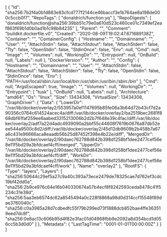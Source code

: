 [
{
"Id": "sha256:7b2f4a0b1d883e83cfcd777f2144ce46baccf3e1b764ae8a198de000c5ccb0f7",
"RepoTags": [
"donaldrich/function:yq"
],
"RepoDigests": [
"donaldrich/function@sha256:39bb51c79e0a610d523c460ce01c7349ef2eaf863f69b1d0b0ad1b1c98b84235"
],
"Parent": "",
"Comment": "buildkit.dockerfile.v0",
"Created": "2020-08-09T19:02:47.671689138Z",
"Container": "",
"ContainerConfig": {
"Hostname": "",
"Domainname": "",
"User": "",
"AttachStdin": false,
"AttachStdout": false,
"AttachStderr": false,
"Tty": false,
"OpenStdin": false,
"StdinOnce": false,
"Env": null,
"Cmd": null,
"Image": "",
"Volumes": null,
"WorkingDir": "",
"Entrypoint": null,
"OnBuild": null,
"Labels": null
},
"DockerVersion": "",
"Author": "",
"Config": {
"Hostname": "",
"Domainname": "",
"User": "",
"AttachStdin": false,
"AttachStdout": false,
"AttachStderr": false,
"Tty": false,
"OpenStdin": false,
"StdinOnce": false,
"Env": [
"PATH=/usr/local/sbin:/usr/local/bin:/usr/sbin:/usr/bin:/sbin:/bin"
],
"Cmd": null,
"ArgsEscaped": true,
"Image": "",
"Volumes": null,
"WorkingDir": "",
"Entrypoint": [
"tusk"
],
"OnBuild": null,
"Labels": null
},
"Architecture": "amd64",
"Os": "linux",
"Size": 13434308,
"VirtualSize": 13434308,
"GraphDriver": {
"Data": {
"LowerDir": "/var/lib/docker/overlay2/553957a0ef1147695b85fe06a3b64d72b43cf7d2a90356c0764c614524acec4a/diff:/var/lib/docker/overlay2/ba2519bec2681f868dbf61faf259ee6aabed3315213006b2d2b7f648e39c4fac/diff:/var/lib/docker/overlay2/adf7a22d4adc4939090a2bbf55c44608f7619b0676a87db52eee544a9500c8d2/diff:/var/lib/docker/overlay2/45d12db9609b2b458b7a67a6c431e96666aca8eaadb56b25d87452f398e4b22e/diff",
"MergedDir": "/var/lib/docker/overlay2/90daec762788d842b398d1258bf1dee2477cef56e8e11f5bd29a3bfdcaef4cff/merged",
"UpperDir": "/var/lib/docker/overlay2/90daec762788d842b398d1258bf1dee2477cef56e8e11f5bd29a3bfdcaef4cff/diff",
"WorkDir": "/var/lib/docker/overlay2/90daec762788d842b398d1258bf1dee2477cef56e8e11f5bd29a3bfdcaef4cff/work"
},
"Name": "overlay2"
},
"RootFS": {
"Type": "layers",
"Layers": [
"sha256:50644c29ef5a27c9a40c393a73ece2479de78325cae7d762ef3cdc19bf42dd0a",
"sha256:2b9ce976c64e16b040330674a57b4ecf8f8242593ceda8478c41f5234c31e38d",
"sha256:5aa3eb6574dc62a8545494a0c228f8868a98d0d314ccf15548f89dae3760040c",
"sha256:c0a3985a28d7cdbedfc55f79b299ed73f1888dcb852bae4ffe363519eed7dc8f",
"sha256:0e8ac13c606b95d4f82e3fac01d04968fbb9e2092a8d354bcd1d056cc5b3d0d0"
]
},
"Metadata": {
"LastTagTime": "0001-01-01T00:00:00Z"
}
}
]
